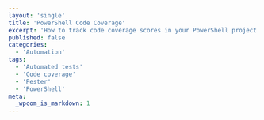 ```yaml
---
layout: 'single'
title: 'PowerShell Code Coverage'
excerpt: 'How to track code coverage scores in your PowerShell project with Pester and Coveralls'
published: false
categories:
  - 'Automation'
tags:
  - 'Automated tests'
  - 'Code coverage'
  - 'Pester'
  - 'PowerShell'
meta:
  _wpcom_is_markdown: 1
---
```

